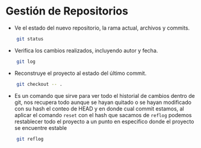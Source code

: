 # Gestión de Repositorios

- Ve el estado del nuevo repositorio, la rama actual, archivos y commits.

```bash
    git status
```

- Verifica los cambios realizados, incluyendo autor y fecha.

```bash
    git log
```

- Reconstruye el proyecto al estado del último commit.

```bash
    git checkout -- .
```

- Es un comando que sirve para ver todo el historial de cambios dentro de git, nos recupera todo aunque se hayan quitado o se hayan modificado con su hash el conteo de HEAD y en donde cual commit estamos, al aplicar el comando `reset` con el hash que sacamos de `reflog` podemos restablecer todo el proyecto a un punto en especifico donde el proyecto se encuentre estable

```bash
    git reflog
```
